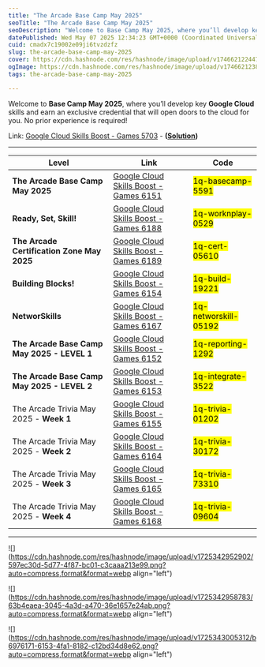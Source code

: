```yaml
---
title: "The Arcade Base Camp May 2025"
seoTitle: "The Arcade Base Camp May 2025"
seoDescription: "Welcome to Base Camp May 2025, where you’ll develop key Google Cloud skills and earn an exclusive credential that will open doors to the cloud for you. No p"
datePublished: Wed May 07 2025 12:34:23 GMT+0000 (Coordinated Universal Time)
cuid: cmadx7c19002e09ji6tvzdzfz
slug: the-arcade-base-camp-may-2025
cover: https://cdn.hashnode.com/res/hashnode/image/upload/v1746621224475/d07e92b5-bdd2-473e-a46a-b879a79ed0c3.png
ogImage: https://cdn.hashnode.com/res/hashnode/image/upload/v1746621238111/4e77fc03-ffd0-4c45-b1bc-565d677b25fa.png
tags: the-arcade-base-camp-may-2025

---
```


Welcome to **Base Camp May 2025**, where you’ll develop key **Google Cloud** skills and earn an exclusive credential that will open doors to the cloud for you. No prior experience is required!

Link: [Google Cloud Skills Boost - Games 5703](https://www.cloudskillsboost.google/games/5703/labs/36448) - **(**[**Solution**](https://eplus.dev/start-here-dont-skip-this-arcade-lab)**)**

---

| **Level** | **Link** | **Code** |
| --- | --- | --- |
| **The Arcade Base Camp May 2025** | [Google Cloud Skills Boost - Games 6151](https://www.cloudskillsboost.google/games/6151) | <mark>1q-basecamp-5591</mark> |
| **Ready, Set, Skill!** | [Google Cloud Skills Boost - Games 6188](https://www.cloudskillsboost.google/games/6188) | <mark>1q-worknplay-0529</mark> |
| **The Arcade Certification Zone May 2025** | [Google Cloud Skills Boost - Games 6189](https://www.cloudskillsboost.google/games/6189) | <mark>1q-cert-05610</mark> |
| **Building Blocks!** | [Google Cloud Skills Boost - Games 6154](https://www.cloudskillsboost.google/games/6154) | <mark>1q-build-19221</mark> |
| **NetworSkills** | [Google Cloud Skills Boost - Games 6167](https://www.cloudskillsboost.google/games/6167) | <mark>1q-networskill-05192</mark> |
| **The Arcade Base Camp May 2025 - LEVEL 1** | [Google Cloud Skills Boost - Games 6152](https://www.cloudskillsboost.google/games/6152) | <mark>1q-reporting-1292</mark> |
| **The Arcade Base Camp May 2025 - LEVEL 2** | [Google Cloud Skills Boost - Games 6153](https://www.cloudskillsboost.google/games/6153) | <mark>1q-integrate-3522</mark> |
| The Arcade Trivia May 2025 - **Week 1** | [Google Cloud Skills Boost - Games 6155](https://www.cloudskillsboost.google/games/6155) | <mark>1q-trivia-01202</mark> |
| The Arcade Trivia May 2025 - **Week 2** | [Google Cloud Skills Boost - Games 6164](https://www.cloudskillsboost.google/games/6164) | <mark>1q-trivia-30172</mark> |
| The Arcade Trivia May 2025 - **Week 3** | [Google Cloud Skills Boost - Games 6165](https://www.cloudskillsboost.google/games/6165) | <mark>1q-trivia-73310</mark> |
| The Arcade Trivia May 2025 - **Week 4** | [Google Cloud Skills Boost - Games 6168](https://www.cloudskillsboost.google/games/6168) | <mark>1q-trivia-09604</mark> |

---

![](https://cdn.hashnode.com/res/hashnode/image/upload/v1725342952902/597ec30d-5d77-4f87-bc01-c3caaa213e99.png?auto=compress,format&format=webp align="left")

![](https://cdn.hashnode.com/res/hashnode/image/upload/v1725342958783/63b4eaea-3045-4a3d-a470-36e1657e24ab.png?auto=compress,format&format=webp align="left")

![](https://cdn.hashnode.com/res/hashnode/image/upload/v1725343005312/b6976171-6153-4fa1-8182-c12bd34d8e62.png?auto=compress,format&format=webp align="left")